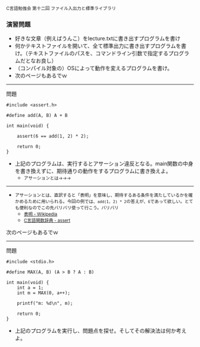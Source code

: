 <small>C言語勉強会 第十二回 ファイル入出力と標準ライブラリ</small>
###  演習問題

* 好きな文章（例えばうんこ）をlecture.txtに書き出すプログラムを書け
* 何かテキストファイルを開いて、全て標準出力に書き出すプログラムを書け。（テキストファイルのパスを、コマンドライン引数で指定するプログラムだとなお良し）
* （コンパイル対象の）OSによって動作を変えるプログラムを書け。
* 次のページもあるでｗ

----
問題

	#include <assert.h>

	#define add(A, B) A + B
	
	int main(void) {
		
		assert(6 == add(1, 2) * 2);
		
		return 0;
	}

* 上記のプログラムは、実行するとアサーション違反となる。main関数の中身を書き換えずに、期待通りの動作をするプログラムに書き換えよ。
	* <small>アサーションとは→→→</small>

----

* <small>アサーションとは、直訳すると「表明」を意味し、期待するある条件を満たしているかを確かめるために用いられる。今回の例では、`add(1, 2) * 2`の答えが、`6`であって欲しい。とても便利なのでこの先バリバリ使って行こう。バリバリ</small> 
	* <small>[表明 - Wikipedia](http://ja.wikipedia.org/wiki/%E8%A1%A8%E6%98%8E)</small>
	* <small>[C言語関数辞典 - assert](http://www.c-tipsref.com/reference/assert/assert.html)</small>

次のページもあるでｗ
	
----
問題

	#include <stdio.h>
	
	#define MAX(A, B) (A > B ? A : B)	
	
	int main(void) {
		int a = 1;
		int m = MAX(0, a++);
		
		printf("m: %d\n", m);
		
		return 0;
	}

* 上記のプログラムを実行し、問題点を探せ。そしてその解決法は何か考えよ。